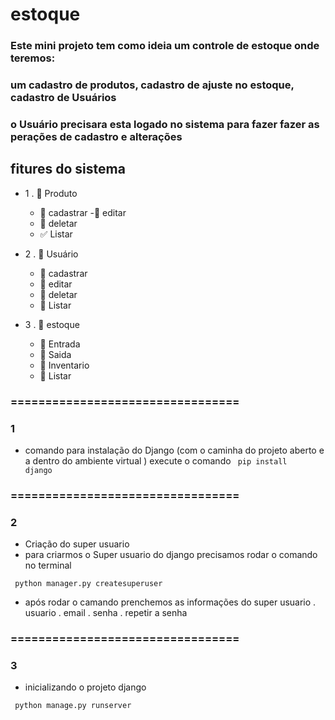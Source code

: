 # estoque
### Este mini projeto tem como ideia um controle de estoque onde teremos:
### um cadastro de produtos, cadastro de ajuste no estoque, cadastro de Usuários
### o Usuário precisara esta logado no sistema para fazer fazer as perações de cadastro e alterações

## fitures do sistema
- 1
. :beginner: Produto
    - :beginner: cadastrar
    -:pushpin: editar
    - :pushpin: deletar
    - :white_check_mark: Listar

 - 2
 . :pushpin: Usuário
    - :pushpin: cadastrar
    - :pushpin: editar
    - :pushpin: deletar
    - :pushpin: Listar
    
- 3
 . :pushpin: estoque
    - :pushpin: Entrada
    - :pushpin: Saida
    - :pushpin: Inventario
    - :pushpin: Listar

### =================================
### 1
 - comando para instalação do Django (com o caminha do projeto aberto e a dentro do ambiente virtual ) execute o comando
 <code> pip install django </code>

### =================================
### 2

- Criação do super usuario
- para criarmos o Super usuario do django precisamos rodar o comando no terminal

<code> python manager.py createsuperuser </code>

- após rodar o camando prenchemos as informações do super usuario
. usuario
. email
. senha
. repetir a senha

### =================================
### 3

- inicializando o projeto django

<code> python manage.py runserver </code>